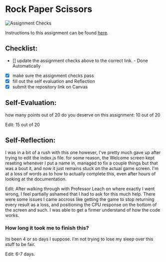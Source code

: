 Rock Paper Scissors
===================================
![Assignment Checks](https://s///github.com/Leach-IT3049C/3-rock-paper-scissors-smithpcpuc/workflows/Assignment%20Checks/badge.svg)

Instructions to this assignment can be found [here](https://it3049c.github.io/Material/Assignments/3.Rock_Paper_Scissors/).

## Checklist:
- [] update the assignment checks above to the correct link. - Done Automatically
- [X] make sure the assignment checks pass
- [X] fill out the self evaluation and Reflection
- [X] submit the repository link on Canvas

## Self-Evaluation: 
how many points out of 20 do you deserve on this assignment: 
10 out of 20

Edit: 15 out of 20
## Self-Reflection:
I was in a bit of a rush with this one however, I've pretty much gave up after trying to edit the index.js file. for some reason, the Welcome screen kept reseting whenever I put a name in, managed to fix a couple things but that was a bout it, and now it just remains stuck on the actual game screen. I'm at a loss of words as to how to actually complete this, even after hours of looking at the documentation.

Edit: After walking through with Professor Leach on where exactly I went wrong, I feel partially ashamed that I had to ask for this much help. There were some issues I came accross like getting the game to stop returning every result as a loss, and positioning the CPU response on the bottom of the screen and such. I was able to get a firmer understand of how the code works. 
### How long it took me to finish this?
Its been 4 or so days I suppose. I'm not trying to lose my sleep over this stuff to be fair. 

Edit: 6-7 days.